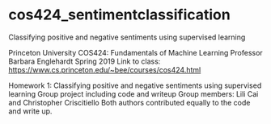 # cos424_sentimentclassification
Classifying positive and negative sentiments using supervised learning

Princeton University COS424: Fundamentals of Machine Learning
Professor Barbara Englehardt
Spring 2019
Link to class: https://www.cs.princeton.edu/~bee/courses/cos424.html

Homework 1: Classifying positive and negative sentiments using supervised learning
Group project including code and writeup 
Group members: Lili Cai and Christopher Criscitiello 
Both authors contributed equally to the code and write up. 
